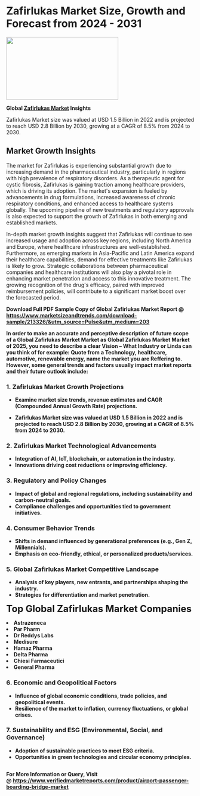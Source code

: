 <H1>Zafirlukas Market Size, Growth and Forecast from 2024 - 2031</H1><img class="aligncenter size-medium wp-image-584254" src="https://thirdeyenews.in/wp-content/uploads/2024/09/Global-Market-Research-300x168.jpeg" alt="" width="300" height="168" /><p><strong>Global&nbsp;<a href="https://www.marketsizeandtrends.com/download-sample/213326/&amp;utm_source=Pulse&amp;utm_medium=203">Zafirlukas Market</a> Insights</strong></p><p>Zafirlukas Market size was valued at USD 1.5 Billion in 2022 and is projected to reach USD 2.8 Billion by 2030, growing at a CAGR of 8.5% from 2024 to 2030.</p><p><h2>Market Growth Insights</h2> <p>The market for Zafirlukas is experiencing substantial growth due to increasing demand in the pharmaceutical industry, particularly in regions with high prevalence of respiratory disorders. As a therapeutic agent for cystic fibrosis, Zafirlukas is gaining traction among healthcare providers, which is driving its adoption. The market's expansion is fueled by advancements in drug formulations, increased awareness of chronic respiratory conditions, and enhanced access to healthcare systems globally. The upcoming pipeline of new treatments and regulatory approvals is also expected to support the growth of Zafirlukas in both emerging and established markets.</p> <p><strong></strong></p> <p>In-depth market growth insights suggest that Zafirlukas will continue to see increased usage and adoption across key regions, including North America and Europe, where healthcare infrastructures are well-established. Furthermore, as emerging markets in Asia-Pacific and Latin America expand their healthcare capabilities, demand for effective treatments like Zafirlukas is likely to grow. Strategic collaborations between pharmaceutical companies and healthcare institutions will also play a pivotal role in enhancing market penetration and access to this innovative treatment. The growing recognition of the drug's efficacy, paired with improved reimbursement policies, will contribute to a significant market boost over the forecasted period.</p> <p><strong></p><p><span class=""><strong>Download Full PDF Sample Copy of Global Zafirlukas Market Report</strong> @ <a href="https://www.marketsizeandtrends.com/download-sample/213326/&amp;utm_source=Pulse&amp;utm_medium=203" target="_blank">https://www.marketsizeandtrends.com/download-sample/213326/&amp;utm_source=Pulse&amp;utm_medium=203</a></span></p><p>In order to make an accurate and perceptive description of future scope of a Global&nbsp;Zafirlukas Market Market as Global&nbsp;Zafirlukas Market Market of 2025, you need to describe a clear Vision &ndash; What Industry or Linda can you think of for example: Quote from a Technology, healthcare, automotive, renewable energy, name the market you are Reffering to. However, some general trends and factors usually impact market reports and their future outlook include:</p><h3>1.&nbsp;<strong>Zafirlukas Market Growth Projections</strong></h3><ul><li>Examine market size trends, revenue estimates and CAGR (Compounded Annual Growth Rate) projections.</li><li><p>Zafirlukas Market size was valued at USD 1.5 Billion in 2022 and is projected to reach USD 2.8 Billion by 2030, growing at a CAGR of 8.5% from 2024 to 2030.</p></li></ul><h3>2.&nbsp;<strong>Zafirlukas Market Technological Advancements</strong></h3><ul><li>Integration of AI, IoT, blockchain, or automation in the industry.</li><li>Innovations driving cost reductions or improving efficiency.</li></ul><h3>3.&nbsp;<strong>Regulatory and Policy Changes</strong></h3><ul><li>Impact of global and regional regulations, including sustainability and carbon-neutral goals.</li><li>Compliance challenges and opportunities tied to government initiatives.</li></ul><h3>4.&nbsp;<strong>Consumer Behavior Trends</strong></h3><ul><li>Shifts in demand influenced by generational preferences (e.g., Gen Z, Millennials).</li><li>Emphasis on eco-friendly, ethical, or personalized products/services.</li></ul><h3>5.&nbsp;<strong>Global Zafirlukas Market Competitive Landscape</strong></h3><ul><li>Analysis of key players, new entrants, and partnerships shaping the industry.</li><li>Strategies for differentiation and market penetration.</li></ul><p data-pm-slice="1 1 []"><span style="color: inherit; font-family: inherit; font-size: 25px;">Top Global Zafirlukas Market Companies</span></p><div class="" data-test-id=""><p><li>Astrazeneca</li><li> Par Pharm</li><li> Dr Reddys Labs</li><li> Medisure</li><li> Hamaz Pharma</li><li> Delta Pharma</li><li> Chiesi Farmaceutici</li><li> General Pharma</li></p></div><h3>6.&nbsp;<strong>Economic and Geopolitical Factors</strong></h3><ul><li>Influence of global economic conditions, trade policies, and geopolitical events.</li><li>Resilience of the market to inflation, currency fluctuations, or global crises.</li></ul><h3>7.&nbsp;<strong>Sustainability and ESG (Environmental, Social, and Governance)</strong></h3><ul><li>Adoption of sustainable practices to meet ESG criteria.</li><li>Opportunities in green technologies and circular economy principles.</li></ul><h2><strong style="font-size: 14px;">For More Information or Query, Visit @&nbsp;</strong><a style="background-color: #ffffff; font-size: 14px;" href="https://www.marketsizeandtrends.com/report/zafirlukas-market/" target="_blank">https://www.verifiedmarketreports.com/product/airport-passenger-boarding-bridge-market</a></h2>
